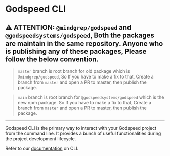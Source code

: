 # Godspeed CLI

## ⚠️ ATTENTION: `@mindgrep/godspeed` and `@godspeedsystems/godspeed`, Both the packages are maintain in the same repository. Anyone who is publishing any of these packages, Please follow the below convention.

> `master` branch is root branch for old package which is `@mindgrep/godspeed`, So If you have to make a fix to that, Create a branch from `master` and open a PR to master, then publish the package.

> `main` branch is root branch for `@godspeedsystems/godspeed` which is the new npm package. So If you have to make a fix to that, Create a branch from `master` and open a PR to master, then publish the package.

------

Godspeed CLI is the primary way to interact with your Godspeed project from the command line. It provides a bunch of useful functionalities during the project development lifecycle.

Refer to our [documentation](https://docs.godspeed.systems/docs/microservices/introduction-cli) on CLI.